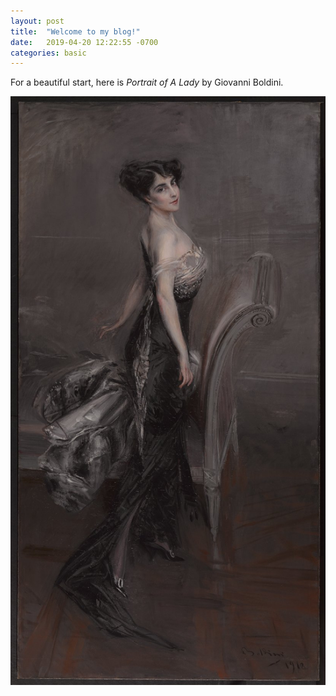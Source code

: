 ```yaml
---
layout: post
title:  "Welcome to my blog!"
date:   2019-04-20 12:22:55 -0700
categories: basic
---
```


For a beautiful start, here is _Portrait of A Lady_ by Giovanni Boldini.

![alt text](/assets/boldini1912.jpg "Boldini1912")
